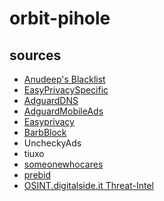 # orbit-pihole

## sources

 - [Anudeep's Blacklist](https://github.com/anudeepND/blacklist/releases)
 - [EasyPrivacySpecific](https://raw.githubusercontent.com/easylist/easylist/master/easyprivacy/easyprivacy_specific.txt)
 - [AdguardDNS](https://adguardteam.github.io/AdGuardSDNSFilter/Filters/filter.txt)
 - [AdguardMobileAds](https://raw.githubusercontent.com/AdguardTeam/FiltersRegistry/master/filters/filter_11_Mobile/filter.txt)
 - [Easyprivacy](https://v.firebog.net/hosts/Easyprivacy.txt)
 - [BarbBlock](https://ssl.bblck.me/blacklists/hosts-file.txt)
 - UncheckyAds
 - tiuxo
 - [someonewhocares](http://someonewhocares.org/hosts/zero/)
 - [prebid](https://github.com/prebid/Prebid.js)
 - [OSINT.digitalside.it Threat-Intel](https://raw.githubusercontent.com/davidonzo/Threat-Intel/master/lists/latestdomains.piHole.txt)

